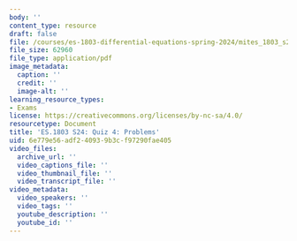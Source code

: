 ```yaml
---
body: ''
content_type: resource
draft: false
file: /courses/es-1803-differential-equations-spring-2024/mites_1803_s24_quiz4.pdf
file_size: 62960
file_type: application/pdf
image_metadata:
  caption: ''
  credit: ''
  image-alt: ''
learning_resource_types:
- Exams
license: https://creativecommons.org/licenses/by-nc-sa/4.0/
resourcetype: Document
title: 'ES.1803 S24: Quiz 4: Problems'
uid: 6e779e56-adf2-4093-9b3c-f97290fae405
video_files:
  archive_url: ''
  video_captions_file: ''
  video_thumbnail_file: ''
  video_transcript_file: ''
video_metadata:
  video_speakers: ''
  video_tags: ''
  youtube_description: ''
  youtube_id: ''
---
```

